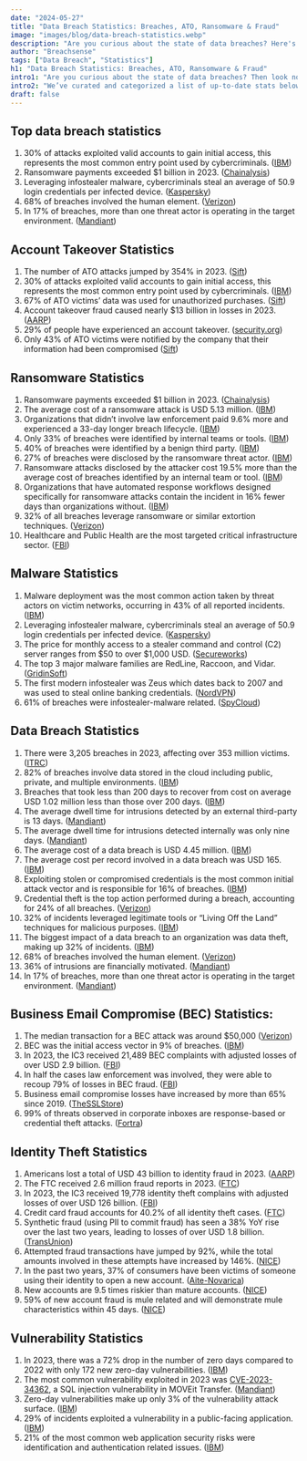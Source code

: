 ```yaml
---
date: "2024-05-27"
title: "Data Breach Statistics: Breaches, ATO, Ransomware & Fraud"
image: "images/blog/data-breach-statistics.webp"
description: "Are you curious about the state of data breaches? Here's a list of updated statistics on breaches, ATO, ransomware & fraud." 
author: "Breachsense"
tags: ["Data Breach", "Statistics"]
h1: "Data Breach Statistics: Breaches, ATO, Ransomware & Fraud"
intro1: "Are you curious about the state of data breaches? Then look no further."
intro2: "We’ve curated and categorized a list of up-to-date stats below."
draft: false
---
```

## Top data breach statistics
1. 30% of attacks exploited valid accounts to gain initial access, this represents the most common entry point used by cybercriminals. ([IBM](https://www.ibm.com/reports/threat-intelligence))
2. Ransomware payments exceeded $1 billion in 2023. ([Chainalysis](https://go.chainalysis.com/rs/503-FAP-074/images/The%25202024%2520Crypto%2520Crime%2520Report.pdf))
3. Leveraging infostealer malware, cybercriminals steal an average of 50.9 login credentials per infected device. ([Kaspersky](https://www.kaspersky.com/about/press-releases/2024_data-stealing-malware-infections-increased-sevenfold-since-2020-kaspersky-experts-say))
4. 68% of breaches involved the human element. ([Verizon](https://www.verizon.com/business/resources/Te88/reports/2024-dbir-data-breach-investigations-report.pdf))
5. In 17% of breaches, more than one threat actor is operating in the target environment. ([Mandiant](https://www.mandiant.com/m-trends))

## Account Takeover Statistics

1. The number of ATO attacks jumped by 354% in 2023. ([Sift](https://pages.sift.com/rs/526-PCC-974/images/Sift-2023-Q3-Index-Report_ATO.pdf))
2. 30% of attacks exploited valid accounts to gain initial access, this represents the most common entry point used by cybercriminals. ([IBM](https://www.ibm.com/reports/threat-intelligence))
3. 67% of ATO victims’ data was used for unauthorized purchases. ([Sift](https://pages.sift.com/rs/526-PCC-974/images/Sift-2023-Q3-Index-Report_ATO.pdf))
4. Account takeover fraud caused nearly $13 billion in losses in 2023. ([AARP](https://www.aarp.org/money/scams-fraud/info-2024/identity-fraud-report.html))
5. 29% of people have experienced an account takeover. ([security.org](https://www.security.org/digital-safety/account-takeover-annual-report/))
6. Only 43% of ATO victims were notified by the company that their information had been compromised ([Sift](https://pages.sift.com/rs/526-PCC-974/images/Sift-2023-Q3-Index-Report_ATO.pdf))

## Ransomware Statistics

1. Ransomware payments exceeded $1 billion in 2023. ([Chainalysis](https://go.chainalysis.com/rs/503-FAP-074/images/The%25202024%2520Crypto%2520Crime%2520Report.pdf))
2. The average cost of a ransomware attack is USD 5.13 million. ([IBM](https://www.ibm.com/downloads/cas/E3G5JMBP))
3. Organizations that didn’t involve law enforcement paid 9.6% more and experienced a 33-day longer breach lifecycle. ([IBM](https://www.ibm.com/downloads/cas/E3G5JMBP))
4. Only 33% of breaches were identified by internal teams or tools. ([IBM](https://www.ibm.com/downloads/cas/E3G5JMBP))
5. 40% of breaches were identified by a benign third party. ([IBM](https://www.ibm.com/downloads/cas/E3G5JMBP))
6. 27% of breaches were disclosed by the ransomware threat actor. ([IBM](https://www.ibm.com/downloads/cas/E3G5JMBP))
7. Ransomware attacks disclosed by the attacker cost 19.5% more than the average cost of breaches identified by an internal team or tool. ([IBM](https://www.ibm.com/downloads/cas/E3G5JMBP))
8. Organizations that have automated response workflows designed specifically for ransomware attacks contain the incident in 16% fewer days than organizations without. ([IBM](https://www.ibm.com/downloads/cas/E3G5JMBP))
9. 32% of all breaches leverage ransomware or similar extortion techniques. ([Verizon](https://www.verizon.com/business/resources/Te88/reports/2024-dbir-data-breach-investigations-report.pdf))
10. Healthcare and Public Health are the most targeted critical infrastructure sector. ([FBI](https://www.ic3.gov/Media/PDF/AnnualReport/2023_IC3Report.pdf))



## Malware Statistics

1. Malware deployment was the most common action taken by threat actors on victim networks, occurring in 43% of all reported incidents. ([IBM](https://www.ibm.com/downloads/cas/L0GKXDWJ))
2. Leveraging infostealer malware, cybercriminals steal an average of 50.9 login credentials per infected device. ([Kaspersky](https://www.kaspersky.com/about/press-releases/2024_data-stealing-malware-infections-increased-sevenfold-since-2020-kaspersky-experts-say))
3. The price for monthly access to a stealer command and control (C2) server ranges from $50 to over $1,000 USD. ([Secureworks](https://www.secureworks.com/research/the-growing-threat-from-infostealers))
4. The top 3 major malware families are RedLine, Raccoon, and Vidar. ([GridinSoft](https://gridinsoft.com/blogs/infostealer-malware-top/))
5. The first modern infostealer was Zeus which dates back to 2007 and was used to steal online banking credentials. ([NordVPN](https://nordvpn.com/blog/zeus-virus/%23:~:text%3DZeus%2520first%2520appeared%2520around%25202007,new%2520variants%2520to%2520be%2520created.))
6. 61% of breaches were infostealer-malware related. ([SpyCloud](https://spycloud.com/blog/2024-annual-identity-exposure-report/))

## Data Breach Statistics

1. There were 3,205 breaches in 2023, affecting over 353 million victims. ([ITRC](https://www.idtheftcenter.org/publication/2023-data-breach-report/))
2. 82% of breaches involve data stored in the cloud including public, private, and multiple environments. ([IBM](https://www.ibm.com/downloads/cas/E3G5JMBP))
3. Breaches that took less than 200 days to recover from cost on average USD 1.02 million less than those over 200 days. ([IBM](https://www.ibm.com/downloads/cas/E3G5JMBP))
4. The average dwell time for intrusions detected by an external third-party is 13 days. ([Mandiant](https://www.mandiant.com/m-trends)) 
5. The average dwell time for intrusions detected internally was only nine days. ([Mandiant](https://www.mandiant.com/m-trends))
6. The average cost of a data breach is USD 4.45 million. ([IBM](https://www.ibm.com/downloads/cas/E3G5JMBP))
7. The average cost per record involved in a data breach was USD 165. ([IBM](https://www.ibm.com/downloads/cas/E3G5JMBP))
8. Exploiting stolen or compromised credentials is the most common initial attack vector and is responsible for 16% of breaches. ([IBM](https://www.ibm.com/downloads/cas/E3G5JMBP))
9. Credential theft is the top action performed during a breach, accounting for 24% of all breaches. ([Verizon](https://www.verizon.com/business/resources/Te88/reports/2024-dbir-data-breach-investigations-report.pdf))
10. 32% of incidents leveraged legitimate tools or “Living Off the Land” techniques for malicious purposes. ([IBM](https://www.ibm.com/downloads/cas/L0GKXDWJ))
11. The biggest impact of a data breach to an organization was data theft, making up 32% of incidents. ([IBM](https://www.ibm.com/downloads/cas/L0GKXDWJ))
12. 68% of breaches involved the human element. ([Verizon](https://www.verizon.com/business/resources/Te88/reports/2024-dbir-data-breach-investigations-report.pdf))
13. 36% of intrusions are financially motivated. ([Mandiant](https://www.mandiant.com/m-trends))
14. In 17% of breaches, more than one threat actor is operating in the target environment. ([Mandiant](https://www.mandiant.com/m-trends))

## Business Email Compromise (BEC) Statistics:

1. The median transaction for a BEC attack was around $50,000 ([Verizon](https://www.verizon.com/business/resources/Te88/reports/2024-dbir-data-breach-investigations-report.pdf))
2. BEC was the initial access vector in 9% of breaches. ([IBM](https://www.ibm.com/downloads/cas/E3G5JMBP))
3. In 2023, the IC3 received 21,489 BEC complaints with adjusted losses of over USD 2.9 billion. ([FBI](https://www.ic3.gov/Media/PDF/AnnualReport/2023_IC3Report.pdf))
4. In half the cases law enforcement was involved, they were able to recoup 79% of losses in BEC fraud. ([FBI](https://www.ic3.gov/Media/PDF/AnnualReport/2023_IC3Report.pdf))
5. Business email compromise losses have increased by more than 65% since 2019. ([TheSSLStore](https://www.thesslstore.com/blog/business-email-compromise-statistics/))
6. 99% of threats observed in corporate inboxes are response-based or credential theft attacks. ([Fortra](https://static.fortra.com/agari/pdfs/report/fta-ag-2023-bec-trends-targets-changes-in-techniques-rp.pdf))

## Identity Theft Statistics

1. Americans lost a total of USD 43 billion to identity fraud in 2023. ([AARP](https://www.aarp.org/money/scams-fraud/info-2024/identity-fraud-report.html))
2. The FTC received 2.6 million fraud reports in 2023. ([FTC](https://www.ftc.gov/system/files/ftc_gov/images/CSN-1pager-2023.png))
3. In 2023, the IC3 received 19,778 identity theft complains with adjusted losses of over USD 126 billion. ([FBI](https://www.ic3.gov/Media/PDF/AnnualReport/2023_IC3Report.pdf))
4. Credit card fraud accounts for 40.2% of all identity theft cases. ([FTC](https://www.ftc.gov/reports/consumer-sentinel-network-data-book-2023)) 
5. Synthetic fraud (using PII to commit fraud) has seen a 38% YoY rise over the last two years, leading to losses of over USD 1.8 billion. ([TransUnion](https://newsroom.transunion.com/transunion-analysis-finds-synthetic-identity-fraud-growing-to-record-levels/))
6. Attempted fraud transactions have jumped by 92%, while the total amounts involved in these attempts have increased by 146%. ([NICE](https://info.nice.com/2023-NICE-Actimize-Fraud-Insights-Report.html))
7. In the past two years, 37% of consumers have been victims of someone using their identity to open a new account. ([Aite-Novarica](https://feedzai.com/aptopees/2021/04/20210305_U.S.-Identity-Theft_The-Stark-Reality_Report.pdf))
8. New accounts are 9.5 times riskier than mature accounts. ([NICE](https://info.nice.com/2023-NICE-Actimize-Fraud-Insights-Report.html))
9. 59% of new account fraud is mule related and will demonstrate mule characteristics within 45 days. ([NICE](https://info.nice.com/2023-NICE-Actimize-Fraud-Insights-Report.html))

## Vulnerability Statistics

1. In 2023, there was a 72% drop in the number of zero days compared to 2022 with only 172 new zero-day vulnerabilities. ([IBM](https://www.ibm.com/downloads/cas/L0GKXDWJ))
2. The most common vulnerability exploited in 2023 was [CVE-2023-34362](https://nvd.nist.gov/vuln/detail/CVE-2023-34362), a SQL injection vulnerability in MOVEit Transfer. ([Mandiant](https://www.mandiant.com/m-trends))
3. Zero-day vulnerabilities make up only 3% of the vulnerability attack surface. ([IBM](https://www.ibm.com/downloads/cas/L0GKXDWJ))
4. 29% of incidents exploited a vulnerability in a public-facing application. ([IBM](https://www.ibm.com/downloads/cas/L0GKXDWJ))
5. 21% of the most common web application security risks were identification and authentication related issues. ([IBM](https://www.ibm.com/downloads/cas/L0GKXDWJ))
